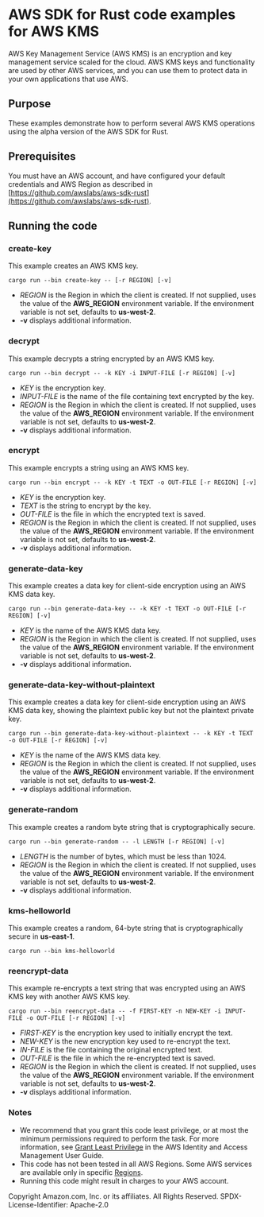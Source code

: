 # AWS SDK for Rust code examples for AWS KMS

AWS Key Management Service (AWS KMS) is an encryption and key management service scaled for the cloud. AWS KMS keys and functionality are used by other AWS services, and you can use them to protect data in your own applications that use AWS.

## Purpose

These examples demonstrate how to perform several AWS KMS operations using the alpha version of the AWS SDK for Rust.

## Prerequisites

You must have an AWS account, and have configured your default credentials and AWS Region as described in [https://github.com/awslabs/aws-sdk-rust](https://github.com/awslabs/aws-sdk-rust).

## Running the code

### create-key

This example creates an AWS KMS key.

`cargo run --bin create-key -- [-r REGION] [-v]`

- _REGION_ is the Region in which the client is created.
  If not supplied, uses the value of the __AWS_REGION__ environment variable.
  If the environment variable is not set, defaults to __us-west-2__.
- __-v__ displays additional information.

### decrypt

This example decrypts a string encrypted by an AWS KMS key.

`cargo run --bin decrypt -- -k KEY -i INPUT-FILE [-r REGION] [-v]`

- _KEY_ is the encryption key.
- _INPUT-FILE_ is the name of the file containing text encrypted by the key.
- _REGION_ is the Region in which the client is created.
  If not supplied, uses the value of the __AWS_REGION__ environment variable.
  If the environment variable is not set, defaults to __us-west-2__.
- __-v__ displays additional information.

### encrypt

This example encrypts a string using an AWS KMS key.

`cargo run --bin encrypt -- -k KEY -t TEXT -o OUT-FILE [-r REGION] [-v]`

- _KEY_ is the encryption key.
- _TEXT_ is the string to encrypt by the key.
- _OUT-FILE_ is the file in which the encrypted text is saved.
- _REGION_ is the Region in which the client is created.
  If not supplied, uses the value of the __AWS_REGION__ environment variable.
  If the environment variable is not set, defaults to __us-west-2__.
- __-v__ displays additional information.

### generate-data-key

This example creates a data key for client-side encryption using an AWS KMS data key.

`cargo run --bin generate-data-key -- -k KEY -t TEXT -o OUT-FILE [-r REGION] [-v]`

- _KEY_ is the name of the AWS KMS data key.
- _REGION_ is the Region in which the client is created.
  If not supplied, uses the value of the __AWS_REGION__ environment variable.
  If the environment variable is not set, defaults to __us-west-2__.
- __-v__ displays additional information.

### generate-data-key-without-plaintext

This example creates a data key for client-side encryption using an AWS KMS data key,
showing the plaintext public key but not the plaintext private key.

`cargo run --bin generate-data-key-without-plaintext -- -k KEY -t TEXT -o OUT-FILE [-r REGION] [-v]`

- _KEY_ is the name of the AWS KMS data key.
- _REGION_ is the Region in which the client is created.
  If not supplied, uses the value of the __AWS_REGION__ environment variable.
  If the environment variable is not set, defaults to __us-west-2__.
- __-v__ displays additional information.

### generate-random

This example creates a random byte string that is cryptographically secure.

`cargo run --bin generate-random -- -l LENGTH [-r REGION] [-v]`

- _LENGTH_ is the number of bytes, which must be less than 1024.
- _REGION_ is the Region in which the client is created.
  If not supplied, uses the value of the __AWS_REGION__ environment variable.
  If the environment variable is not set, defaults to __us-west-2__.
- __-v__ displays additional information.

### kms-helloworld

This example creates a random, 64-byte string that is cryptographically secure in __us-east-1__.

`cargo run --bin kms-helloworld`

### reencrypt-data

This example re-encrypts a text string that was encrypted using an AWS KMS key with another AWS KMS key.

`cargo run --bin reencrypt-data -- -f FIRST-KEY -n NEW-KEY -i INPUT-FILE -o OUT-FILE [-r REGION] [-v]`

- _FIRST-KEY_ is the encryption key used to initially encrypt the text.
- _NEW-KEY_ is the new encryption key used to re-encrypt the text.
- _IN-FILE_ is the file containing the original encrypted text.
- _OUT-FILE_ is the file in which the re-encrypted text is saved.
- _REGION_ is the Region in which the client is created.
  If not supplied, uses the value of the __AWS_REGION__ environment variable.
  If the environment variable is not set, defaults to __us-west-2__.
- __-v__ displays additional information.

### Notes

- We recommend that you grant this code least privilege,
  or at most the minimum permissions required to perform the task.
  For more information, see
  [Grant Least Privilege](https://docs.aws.amazon.com/IAM/latest/UserGuide/best-practices.html#grant-least-privilege)
  in the AWS Identity and Access Management User Guide.
- This code has not been tested in all AWS Regions.
  Some AWS services are available only in specific
  [Regions](https://aws.amazon.com/about-aws/global-infrastructure/regional-product-services).
- Running this code might result in charges to your AWS account.

Copyright Amazon.com, Inc. or its affiliates. All Rights Reserved. SPDX-License-Identifier: Apache-2.0
